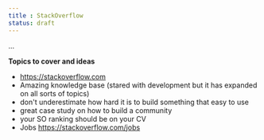 ```yaml
---
title : StackOverflow
status: draft
---
```


...

**Topics to cover and ideas**

 - https://stackoverflow.com
 - Amazing knowledge base (stared with development but it has expanded on all sorts of topics)
 - don't underestimate how hard it is to build something that easy to use
 - great case study on how to build a community
 - your SO ranking should be on your CV
 - Jobs https://stackoverflow.com/jobs